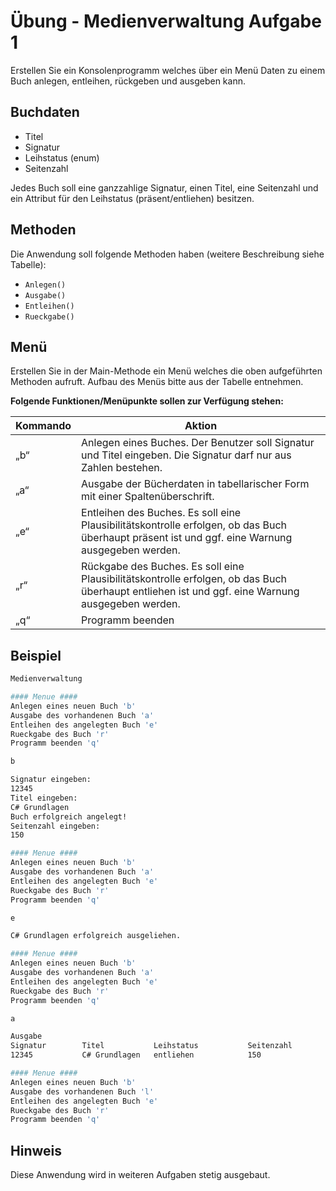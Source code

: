 # Übung - Medienverwaltung Aufgabe 1

Erstellen Sie ein Konsolenprogramm welches über ein Menü Daten zu einem Buch anlegen, entleihen, rückgeben und ausgeben kann.

## Buchdaten

* Titel
* Signatur
* Leihstatus (enum)
* Seitenzahl

Jedes Buch soll eine ganzzahlige Signatur, einen Titel, eine Seitenzahl und ein Attribut für den Leihstatus (präsent/entliehen) besitzen.

## Methoden

Die Anwendung soll folgende Methoden haben (weitere Beschreibung siehe Tabelle):

* `Anlegen()`
* `Ausgabe()`
* `Entleihen()`
* `Rueckgabe()`

## Menü

Erstellen Sie in der Main-Methode ein Menü welches die oben aufgeführten Methoden aufruft. Aufbau des Menüs bitte aus der Tabelle entnehmen.

**Folgende Funktionen/Menüpunkte sollen zur Verfügung stehen:**

|Kommando    | Aktion
-------------|----------
|„b“| Anlegen eines Buches. Der Benutzer soll Signatur und Titel eingeben. Die Signatur darf nur aus Zahlen bestehen.|
|„a“| Ausgabe der Bücherdaten in tabellarischer Form mit einer Spaltenüberschrift.|
|„e“| Entleihen des Buches. Es soll eine Plausibilitätskontrolle erfolgen, ob das Buch überhaupt präsent ist und ggf. eine Warnung ausgegeben werden.|
|„r“| Rückgabe des Buches. Es soll eine Plausibilitätskontrolle erfolgen, ob das Buch überhaupt entliehen ist und ggf. eine Warnung ausgegeben werden.|
|„q“| Programm beenden|

## Beispiel

```bash
Medienverwaltung

#### Menue ####
Anlegen eines neuen Buch 'b'
Ausgabe des vorhandenen Buch 'a'
Entleihen des angelegten Buch 'e'
Rueckgabe des Buch 'r'
Programm beenden 'q'

b

Signatur eingeben:
12345
Titel eingeben:
C# Grundlagen
Buch erfolgreich angelegt!
Seitenzahl eingeben:
150

#### Menue ####
Anlegen eines neuen Buch 'b'
Ausgabe des vorhandenen Buch 'a'
Entleihen des angelegten Buch 'e'
Rueckgabe des Buch 'r'
Programm beenden 'q'

e

C# Grundlagen erfolgreich ausgeliehen.

#### Menue ####
Anlegen eines neuen Buch 'b'
Ausgabe des vorhandenen Buch 'a'
Entleihen des angelegten Buch 'e'
Rueckgabe des Buch 'r'
Programm beenden 'q'

a

Ausgabe
Signatur        Titel           Leihstatus           Seitenzahl
12345           C# Grundlagen   entliehen            150

#### Menue ####
Anlegen eines neuen Buch 'b'
Ausgabe des vorhandenen Buch 'l'
Entleihen des angelegten Buch 'e'
Rueckgabe des Buch 'r'
Programm beenden 'q'
```

## Hinweis

Diese Anwendung wird in weiteren Aufgaben stetig ausgebaut.
